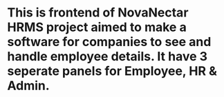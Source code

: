 # This is frontend of NovaNectar HRMS project aimed to make a software for companies to see and handle employee details. It have 3 seperate panels for Employee, HR & Admin. 
